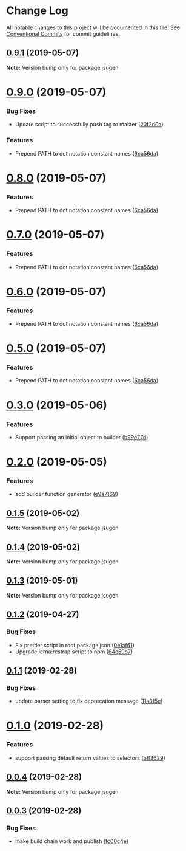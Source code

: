 # Change Log

All notable changes to this project will be documented in this file.
See [Conventional Commits](https://conventionalcommits.org) for commit guidelines.

## [0.9.1](https://github.com/sthzg/jsugen/compare/v0.9.0...v0.9.1) (2019-05-07)

**Note:** Version bump only for package jsugen





# [0.9.0](https://github.com/sthzg/jsugen/compare/v0.3.0...v0.9.0) (2019-05-07)


### Bug Fixes

* Update script to successfully push tag to master ([20f2d0a](https://github.com/sthzg/jsugen/commit/20f2d0a))


### Features

* Prepend PATH to dot notation constant names ([6ca56da](https://github.com/sthzg/jsugen/commit/6ca56da))





# [0.8.0](https://github.com/sthzg/jsugen/compare/v0.3.0...v0.8.0) (2019-05-07)


### Features

* Prepend PATH to dot notation constant names ([6ca56da](https://github.com/sthzg/jsugen/commit/6ca56da))





# [0.7.0](https://github.com/sthzg/jsugen/compare/v0.3.0...v0.7.0) (2019-05-07)


### Features

* Prepend PATH to dot notation constant names ([6ca56da](https://github.com/sthzg/jsugen/commit/6ca56da))





# [0.6.0](https://github.com/sthzg/jsugen/compare/v0.3.0...v0.6.0) (2019-05-07)


### Features

* Prepend PATH to dot notation constant names ([6ca56da](https://github.com/sthzg/jsugen/commit/6ca56da))





# [0.5.0](https://github.com/sthzg/jsugen/compare/v0.3.0...v0.5.0) (2019-05-07)


### Features

* Prepend PATH to dot notation constant names ([6ca56da](https://github.com/sthzg/jsugen/commit/6ca56da))





# [0.3.0](https://github.com/sthzg/jsugen/compare/v0.2.0...v0.3.0) (2019-05-06)


### Features

* Support passing an initial object to builder ([b99e77d](https://github.com/sthzg/jsugen/commit/b99e77d))





# [0.2.0](https://github.com/sthzg/jsugen/compare/v0.1.5...v0.2.0) (2019-05-05)


### Features

* add builder function generator ([e9a7169](https://github.com/sthzg/jsugen/commit/e9a7169))





## [0.1.5](https://github.com/sthzg/jsugen/compare/v0.1.4...v0.1.5) (2019-05-02)

**Note:** Version bump only for package jsugen





## [0.1.4](https://github.com/sthzg/jsugen/compare/v0.1.3...v0.1.4) (2019-05-02)

**Note:** Version bump only for package jsugen





## [0.1.3](https://github.com/sthzg/jsugen/compare/v0.1.2...v0.1.3) (2019-05-01)

**Note:** Version bump only for package jsugen





## [0.1.2](https://github.com/sthzg/jsugen/compare/v0.1.1...v0.1.2) (2019-04-27)


### Bug Fixes

* Fix prettier script in root package.json ([0e1af61](https://github.com/sthzg/jsugen/commit/0e1af61))
* Upgrade lerna:restrap script to npm ([64e59b7](https://github.com/sthzg/jsugen/commit/64e59b7))





## [0.1.1](https://github.com/sthzg/jsugen/compare/v0.1.0...v0.1.1) (2019-02-28)


### Bug Fixes

* update parser setting to fix deprecation message ([11a3f5e](https://github.com/sthzg/jsugen/commit/11a3f5e))





# [0.1.0](https://github.com/sthzg/jsugen/compare/v0.0.4...v0.1.0) (2019-02-28)


### Features

* support passing default return values to selectors ([bff3629](https://github.com/sthzg/jsugen/commit/bff3629))





## [0.0.4](https://github.com/sthzg/jsugen/compare/v0.0.3...v0.0.4) (2019-02-28)

**Note:** Version bump only for package jsugen





## [0.0.3](https://github.com/sthzg/jsugen/compare/v0.0.3-beta.1...v0.0.3) (2019-02-28)


### Bug Fixes

* make build chain work and publish ([fc00c4e](https://github.com/sthzg/jsugen/commit/fc00c4e))

